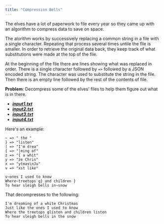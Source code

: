 ```yaml
---
title: "Compression Bells"
---
```

The elves have a lot of paperwork to file every year so they came up with an algorithm to compress data to save on space.

The alorithm works by successively replacing a common string in a file with a single character. Repeating that process several times untile the file is smaller. In order to retrieve the original data back, they keep track of what substitutions were made at the top of the file.

At the beginning of the file there are lines showing what was replaced in order. There is a single character followed by ` => ` followed by a JSON encoded string. The character was used to substitute the string in the file. Then there is an empty line followed by the rest of the contents of file.

**Problem**: Decompress some of the elves' files to help them figure out what is in there. 
- ***[input1.txt](./input1.txt)***
- ***[input2.txt](./input2.txt)***
- ***[input3.txt](./input3.txt)***
- ***[input4.txt](./input4.txt)***


Here's an example:

```
~ => " the "
} => "listen"
| => "I'm drea"
{ => "|ming of"
z => "{ a whit"
y => "ze Chris"
x => "ytmas\nJu"
v => "xst like"

v~ones I used to know
Where~treetops g} and children }
To hear sleigh bells in~snow
```

That decompresses to the following:

```
I'm dreaming of a white Christmas
Just like the ones I used to know
Where the treetops glisten and children listen
To hear sleigh bells in the snow
```
